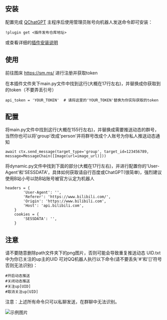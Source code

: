 ## 安装

配置完成 [QChatGPT](https://github.com/RockChinQ/QChatGPT) 主程序后使用管理员账号向机器人发送命令即可安装：

```
!plugin get <插件发布仓库地址>
```
或查看详细的[插件安装说明](https://github.com/RockChinQ/QChatGPT/wiki/5-%E6%8F%92%E4%BB%B6%E4%BD%BF%E7%94%A8)

## 使用

前往图床  https://sm.ms/  进行注册并获取token

在本插件文件夹下main.py文件中找到这行(大概在17行左右)，并替换成你获取到的token（不要弄丢引号）
```
api_token = 'YOUR_TOKEN'  # 请将这里的'YOUR_TOKEN'替换为你实际获取的token
```

## 配置

将main.py文件中找到这行(大概在155行左右)，并替换成需要推送动态的群号，当然你也可以将'group'改成'person'并将群号改成个人账号为你私人推送动态通知
```
await ctx.send_message(target_type='group', target_id=123456789, message=MessageChain([Image(url=image_url)]))
```

将dynamic.py文件中找到下面的部分(大概在17行左右)，并进行配置你的'User-Agent'和'SESSDATA'，具体如何获取请自行百度或ChatGPT(很简单)，强烈建议使用B站小号以防B站账号被官方认定为机器人
```
headers = {
        'User-Agent': '',
        'Referer': 'https://www.bilibili.com/',
        'Origin': 'https://www.bilibili.com',
        'Host': 'api.bilibili.com',
    }
    cookies = {
        'SESSDATA': '',
    }
```

## 注意

请不要随意删除path文件夹下的png图片，否则可能会导致重复推送动态
UID.txt中为你已关注的up主的UID
可对QQ机器人执行以下命令(请不要丢失'#'和'[]'符号否则无法识别)：
```
#开启动态推送
#关闭动态推送
#关注up[UID]
#取消关注up[UID]
```

注意：上述所有命令只可以私聊发送，在群聊中无法识别。

![示例图片](https://s2.loli.net/2024/10/02/o7r2bQNBeLkTzmv.png)
